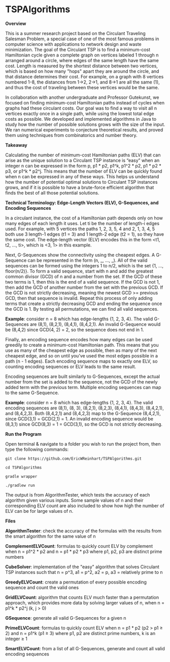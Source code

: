# TSPAlgorithms

**Overview**

This is a summer research project based on the Circulant Traveling Salesman Problem, a special case of one of the most famous problems in computer science with applications to network design and waste minimization. The goal of the Circulant TSP is to find a minimum-cost Hamiltonian cycle given a complete graph on vertices labeled 1 through n arranged around a circle, where edges of the same length have the same cost. Length is measured by the shortest distance between two vertices, which is based on how many "hops" apart they are around the circle, and that distance determines their cost. For example, on a graph with 8 vertices numbered 1-8, the distances from 1→2, 2→1, and 8→1 are all the same (1), and thus the cost of traveling between these vertices would be the same.

In collaboration with another undergraduate and Professor Gutekunst, we focused on finding minimum-cost Hamiltonian paths instead of cycles when graphs had these circulant costs. Our goal was to find a way to visit all n vertices exactly once in a single path, while using the lowest total edge costs as possible. We developed and implemented algorithms in Java to study how the number of possible solutions grows with the size of the input. We ran numerical experiments to conjecture theoretical results, and proved them using techniques from combinatorics and number theory.

**Takeaway**

Calculating the number of minimum-cost Hamiltonian paths (ELV) that can arise as the unique solution to a Circulant TSP instance is “easy” when an integer n can be expressed in the form p, p1 * p2, p1^k, p1^2 * p2, p1 * p2 * p3, or p1^k * p2^j. This means that the number of ELV can be quickly found when n can be expressed in any of these ways. This helps us understand how the number of potential optimal solutions to Circulant TSP instances grows, and if it is possible to have a brute-force efficient algorithm that finds the best of all those potential solutions.

**Technical Terminology: Edge-Length Vectors (ELV), G-Sequences, and Encoding Sequences**

In a circulant instance, the cost of a Hamiltonian path depends only on how many edges of each length it uses. Let ti be the number of length-i edges used. For example, with 5 vertices the paths 1, 2, 3, 5, 4 and 2, 1, 3, 4, 5 both use 3 length-1 edges (t1 = 3) and 1 length-2 edge (t2 = 1), so they have the same cost. The edge-length vector (ELV) encodes this in the form <t1, t2, …, ti>, which is <3, 1> in this example.

Next, G-Sequences show the connectivity using the cheapest edges. A G-Sequence can be represented in the form (n, _, …, _). All of the valid sequences can be formed using the integers 1 to n/2, which is the set {1, …, floor(n/2)}. To form a valid sequence, start with n and add the greatest common divisor (GCD) of n and a number from the set. If the GCD of these two terms is 1, then this is the end of a valid sequence. If the GCD is not 1, then add the GCD of another number from the set with the previous GCD. If the GCD is not strictly decreasing, meaning the newest GCD >= previous GCD, then that sequence is invalid. Repeat this process of only adding terms that create a strictly decreasing GCD and ending the sequence once the GCD is 1. By testing all permutations, we can find all valid sequences. 

**Example**: consider n = 8 which has edge-lengths {1, 2, 3, 4}. The valid G-Sequences are (8,1), (8,2,1), (8,4,1), (8,4,2,1). An invalid G-Sequence would be (8,4,2) since GCD(4, 2) = 2, so the sequence does not end in 1.

Finally, an encoding sequence encodes how many edges can be used greedily to create a minimum-cost Hamiltonian path. This means that you use as many of the cheapest edge as possible, then as many of the next cheapest edge, and so on until you’ve used the most edges possible in a path (n - 1 edges). Each encoding sequence maps to exactly one ELV, so counting encoding sequences or ELV leads to the same result. 

Encoding sequences are built similarly to G-Sequences, except the actual number from the set is added to the sequence, not the GCD of the newly added term with the previous term. Multiple encoding sequences can map to the same G-Sequence.

**Example**: consider n = 8 which has edge-lengths {1, 2, 3, 4}. The valid encoding sequences are (8,1), (8, 3), (8,2,1), (8,2,3), (8,4,1), (8,4,3), (8,4,2,1), and (8,4,2,3). Both (8,4,2,1) and (8,4,2,3) map to the G-Sequence (8,4,2,1), since GCD(3,1) = GCD(2,1) = 1. An invalid encoding sequence would be (8,3,1) since GCD(8,3) = 1 = GCD(3,1), so the GCD is not strictly decreasing.

**Run the Program**

Open terminal & navigate to a folder you wish to run the project from, then type the following commands:

    git clone https://github.com/EricWReinhart/TSPAlgorithms.git 
    
    cd TSPAlgorithms 
    
    gradle wrapper 
    
    ./gradlew run

The output is from AlgorithmTester, which tests the accuracy of each algorithm given various inputs. Some sample values of n and their corresponding ELV count are also included to show how high the number of ELV can be for large values of n.

**Files**

**AlgorithmTester**: check the accuracy of the formulas with the results from the smart algorithm for the same value of n

**ComplementELVCount**: formulas to quickly count ELV by complement when n = p1^2 * p2 and n = p1 * p2 * p3 where p1, p2, p3 are distinct prime numbers

**CubeSolver**: implementation of the "easy" algorithm that solves Circulant TSP instances such that n = p^3, a1 = p^2, a2 = p, a3 = relatively prime to n

**GreedyELVCount**: create a permutation of every possible encoding sequence and count the valid ones

**GridELVCount**: algorithm that counts ELV much faster than a permutation approach, which provides more data by solving larger values of n, when n = p1^k * p2^j (k, j > 0) 

**GSequence**: generate all valid G-Sequences for a given n

**PrimeELVCount**: formulas to quickly count ELV when n = p1 * p2 (p2 > p1 ≥ 2) and n = p1^k (p1 ≥ 3) where p1, p2 are distinct prime numbers, k is an integer ≥ 1

**SmartELVCount**: from a list of all G-Sequences, generate and count all valid encoding sequences
